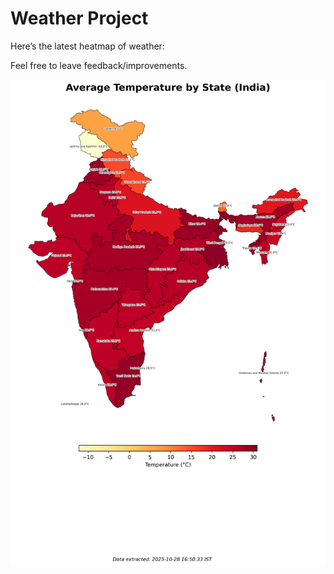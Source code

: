 # Weather Project

Here’s the latest heatmap of weather:

Feel free to leave feedback/improvements.

![India Heatmap](docs/assets/india_heatmap.png?v=00A703)
